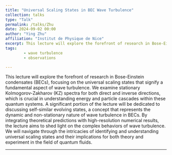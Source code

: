 ```yaml
---
title: "Universal Scaling States in BEC Wave Turbulence"
collection: talks
type: "Talk"
permalink: /talks/Zhu
date: 2024-09-02 00:00
author: "Ying Zhu" 
affiliation: "Institut de Physique de Nice"
excerpt: This lecture will explore the forefront of research in Bose-Einstein condensates, focusing on the universal scaling states that signify a fundamental aspect of wave turbulence.
tags: 
        - wave turbulence
        - observations

---
```


This lecture will explore the forefront of research in Bose-Einstein condensates (BECs), focusing on the universal scaling states that signify a fundamental aspect of wave turbulence. We examine stationary Kolmogorov-Zakharov (KZ) spectra for both direct and inverse directions, which is crucial in understanding energy and particle cascades within these quantum systems. A significant portion of the lecture will be dedicated to discussing self-similar evolving states, a concept that represents the dynamic and non-stationary nature of wave turbulence in BECs.
By integrating theoretical predictions with high-resolution numerical results, the lecture aims to shed light on the complex behaviors of wave turbulence. We will navigate through the intricacies of identifying and understanding universal scaling states and their implications for both theory and experiment in the field of quantum fluids.

---

